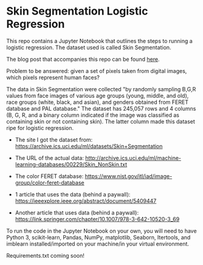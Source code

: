 # Skin Segmentation Logistic Regression

This repo contains a Jupyter Notebook that outlines the steps to running a logistic regression. The dataset used is called Skin Segmentation. 

The blog post that accompanies this repo can be found [here](https://medium.com/@AudreyLorberfeld/logistic-regression-for-facial-recognition-ab051acf6e4).

Problem to be answered: given a set of pixels taken from digital images, which pixels represent human faces?

The data in Skin Segmentation were collected "by randomly sampling B,G,R values from face images of various age groups (young, middle, and old), race groups (white, black, and asian), and genders obtained from FERET database and PAL database." The dataset has 245,057 rows and 4 columns (B, G, R, and a binary column indicated if the image was classified as containing skin or not containing skin). The latter column made this dataset ripe for logistic regression.

- The site I got the dataset from: https://archive.ics.uci.edu/ml/datasets/Skin+Segmentation

- The URL of the actual data: http://archive.ics.uci.edu/ml/machine-learning-databases/00229/Skin_NonSkin.txt

- The color FERET database: https://www.nist.gov/itl/iad/image-group/color-feret-database

- 1 article that uses the data (behind a paywall): https://ieeexplore.ieee.org/abstract/document/5409447 

- Another article that uses data (behind a paywall): https://link.springer.com/chapter/10.1007/978-3-642-10520-3_69

To run the code in the Jupyter Notebook on your own, you will need to have Python 3, scikit-learn, Pandas, NumPy, matplotlib, Seaborn, Itertools, and imblearn installed/imported on your machine/in your virtual environment.

Requirements.txt coming soon!
